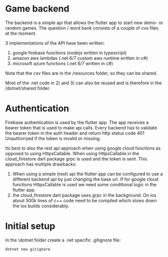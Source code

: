 # Game backend

The backend is a simple api that allows the flutter app to start new demo- or random games. The question / word bank consists of a couple of cvs files at the moment.

3 implementations of the API have been written:

1. google firebase functions (nodejs written in typescript)
2. amazon aws lambdas (.net 6/7 custom aws runtime written in c#)
3. microsoft azure functions (.net 6/7 written in c#)

Note that the csv files are in the /resources folder, so they can be shared.

Most of the .net code in 2) and 3) can also be reused and is therefore in the /dotnet/shared folder.

# Authentication

Firebase authentication is used by the flutter app. The app receives a bearer token that is used to make api calls. Every backend has to validate the bearer token in the auth header and return http status code 401 Unauthorized if the token is invalid or missing.

Its best to also the rest api approach when using google cloud functions as opposed to using HttpsCallable. When using HttpsCallable in the cloud_firestore dart package grpc is used and the token is sent. This approach has multiple drawbacks:

1. When using a simple (rest) api the flutter app can be configured to use a different backend api by just changing the base url. If for google cloud functions HttpsCallable is used we need some conditional logic in the flutter app.
2. the cloud_firestore dart package uses grpc in the background. On ios about 500k lines of c++ code need to be compiled which slows down the ios builds considerably.

# Initial setup

In the \dotnet folder create a .net specific .gitignore file:

```
dotnet new gitignore
```
